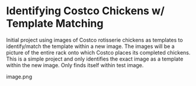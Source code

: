 # Identifying Costco Chickens w/ Template Matching

Initial project using images of Costco rotisserie chickens as templates to identify/match the template within a new image. The images will be a picture of the entire rack onto which Costco places its completed chickens. This is a simple project and only identifies the exact image as a template within the new image. Only finds itself within test image. 

image.png